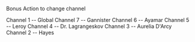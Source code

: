 
Bonus Action to change channel 

Channel 1 -- Global
Channel 7 -- Gannister
Channel 6 -- Ayamar
Channel 5 -- Leroy
Channel 4 -- Dr. Lagrangeskov
Channel 3 -- Aurelia D'Arcy
Channel 2 -- Hayes

